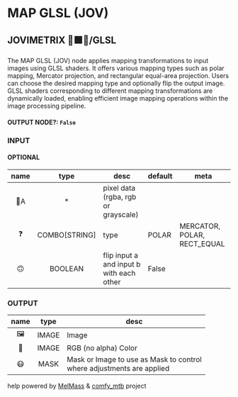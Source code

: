 # MAP GLSL (JOV)

## JOVIMETRIX 🔺🟩🔵/GLSL

The MAP GLSL (JOV) node applies mapping transformations to input images using GLSL shaders. It offers various mapping types such as polar mapping, Mercator projection, and rectangular equal-area projection. Users can choose the desired mapping type and optionally flip the output image. GLSL shaders corresponding to different mapping transformations are dynamically loaded, enabling efficient image mapping operations within the image processing pipeline.

#### OUTPUT NODE?: `False`

### INPUT

#### OPTIONAL

name|type|desc|default|meta
:---:|:---:|---|---|---
👾A|*|pixel data (rgba, rgb or grayscale)||
❓|COMBO[STRING]|type|POLAR|MERCATOR, POLAR, RECT_EQUAL
🙃|BOOLEAN|flip input a and input b with each<br>other|False|

### OUTPUT

name|type|desc
:---:|:---:|---
🖼️|IMAGE|Image
🌈|IMAGE|RGB (no alpha) Color
😷|MASK|Mask or Image to use as Mask to control<br>where adjustments are applied

help powered by [MelMass](https://github.com/melMass) & [comfy_mtb](https://github.com/melMass/comfy_mtb) project